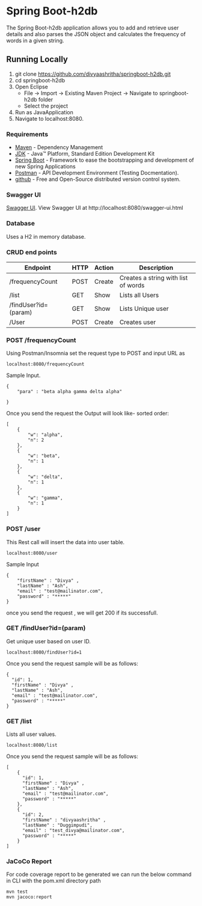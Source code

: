 # Spring Boot-h2db

The Spring Boot-h2db application allows you to add and retrieve user details and also parses the JSON object and calculates the frequency of words in a given string.

## Running Locally

1. git clone https://github.com/divyaashritha/springboot-h2db.git
2. cd springboot-h2db
3. Open Eclipse 
   - File -> Import -> Existing Maven Project -> Navigate to springboot-h2db folder
   - Select the project
3. Run as JavaApplication
4. Navigate to localhost:8080.

### Requirements

* [Maven](https://maven.apache.org/) - Dependency Management
* [JDK](http://www.oracle.com/technetwork/java/javase/downloads/jdk8-downloads-2133151.html) - Java™ Platform, Standard Edition Development Kit 
* [Spring Boot](https://spring.io/projects/spring-boot) - Framework to ease the bootstrapping and development of new Spring Applications
* [Postman](https://www.getpostman.com/) - API Development Environment (Testing Docmentation).
* [github](https://github.com/) - Free and Open-Source distributed version control system.

### Swagger UI

[Swagger UI](https://github.com/swagger-api/swagger-ui).
View Swagger UI at http://localhost:8080/swagger-ui.html

### Database

Uses a H2 in memory database.


### CRUD end points

|Endpoint                                   | HTTP   | Action     | Description                            
|-------------------------------------------|--------|------------|-------------------------------------|
|/frequencyCount                            | POST   | Create     | Creates a string with list of words |
|/list                                      | GET    | Show       | Lists all Users                     |
|/findUser?id=(param)                       | GET    | Show       | Lists Unique user                   |
|/User                                      | POST   | Create     | Creates user                        |



### POST  /frequencyCount

Using Postman/Insomnia set the request type to POST and input URL as 

~~~
localhost:8080/frequencyCount
~~~

Sample Input.

~~~
{
	"para" : "beta alpha gamma delta alpha"
	
}
~~~

Once you send the request the Output will look like- sorted order:

~~~
[
    {
        "w": "alpha",
        "n": 2
    },
    {
        "w": "beta",
        "n": 1
    },
    {
        "w": "delta",
        "n": 1
    },
    {
        "w": "gamma",
        "n": 1
    }
]
~~~

### POST  /user

This Rest call will insert the data into user table. 

~~~
localhost:8080/user
~~~

Sample Input

~~~
{
	"firstName" : "Divya" ,
	"lastName" : "Ash",
	"email" : "test@mailinator.com",
	"password" : "*****"
}
~~~
once you send the request , we will get 200 if its successfull.

### GET /findUser?id=(param)

Get unique user based on user ID.

~~~
localhost:8080/findUser?id=1
~~~

Once you send the request sample will be as follows:

~~~
{
  "id": 1,
  "firstName" : "Divya" ,
  "lastName" : "Ash",
  "email" : "test@mailinator.com",
  "password" : "*****"
}
~~~

### GET /list

Lists all user values.

~~~
localhost:8080/list
~~~

Once you send the request sample will be as follows:

~~~
[
    {
      "id": 1,
      "firstName" : "Divya" ,
      "lastName" : "Ash",
      "email" : "test@mailinator.com",
      "password" : "*****"
    },
    {
      "id": 2,
      "firstName" : "divyaashritha" ,
      "lastName" : "Duggimpudi",
      "email" : "test_divya@mailinator.com",
      "password" : "*****"
    }
]
~~~

### JaCoCo Report
For code coverage report to be generated we can run the below command in CLI with the pom.xml directory path

```
mvn test
mvn jacoco:report
```
